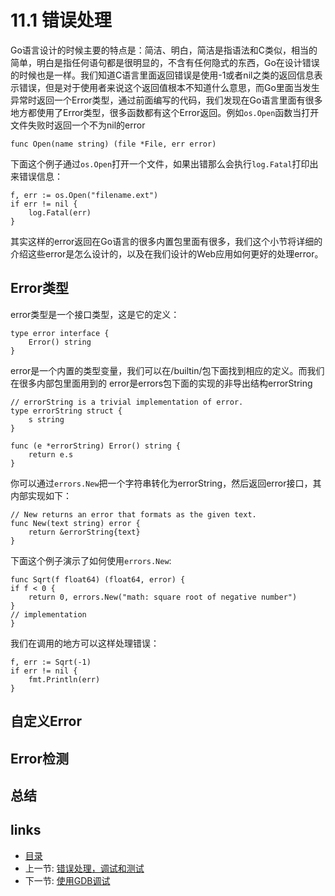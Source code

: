 # 11.1 错误处理
Go语言设计的时候主要的特点是：简洁、明白，简洁是指语法和C类似，相当的简单，明白是指任何语句都是很明显的，不含有任何隐式的东西，Go在设计错误的时候也是一样。我们知道C语言里面返回错误是使用-1或者nil之类的返回信息表示错误，但是对于使用者来说这个返回值根本不知道什么意思，而Go里面当发生异常时返回一个Error类型，通过前面编写的代码，我们发现在Go语言里面有很多地方都使用了Error类型，很多函数都有这个Error返回。例如`os.Open`函数当打开文件失败时返回一个不为nil的error

	func Open(name string) (file *File, err error)

下面这个例子通过`os.Open`打开一个文件，如果出错那么会执行`log.Fatal`打印出来错误信息：

	f, err := os.Open("filename.ext")
	if err != nil {
		log.Fatal(err)
	}

其实这样的error返回在Go语言的很多内置包里面有很多，我们这个小节将详细的介绍这些error是怎么设计的，以及在我们设计的Web应用如何更好的处理error。
## Error类型
error类型是一个接口类型，这是它的定义：

	type error interface {
		Error() string
	}

error是一个内置的类型变量，我们可以在/builtin/包下面找到相应的定义。而我们在很多内部包里面用到的 error是errors包下面的实现的非导出结构errorString

	// errorString is a trivial implementation of error.
	type errorString struct {
		s string
	}

	func (e *errorString) Error() string {
		return e.s
	}
你可以通过`errors.New`把一个字符串转化为errorString，然后返回error接口，其内部实现如下：

	// New returns an error that formats as the given text.
	func New(text string) error {
		return &errorString{text}
	}

下面这个例子演示了如何使用`errors.New`:

	func Sqrt(f float64) (float64, error) {
	if f < 0 {
		return 0, errors.New("math: square root of negative number")
	}
	// implementation
	}
	
我们在调用的地方可以这样处理错误：

	f, err := Sqrt(-1)
    if err != nil {
        fmt.Println(err)
    }	

## 自定义Error

## Error检测

## 总结

## links
   * [目录](<preface.md>)
   * 上一节: [错误处理，调试和测试](<11.md>)
   * 下一节: [使用GDB调试](<11.2.md>)
